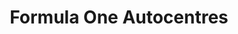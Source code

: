 ---
title: "Formula One Autocentres"
url: /kettering/formula-one-autocentres/
shop: Autowerkstatt
---